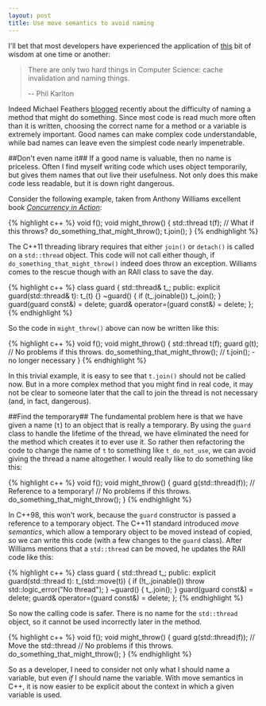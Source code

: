 ```yaml
---
layout: post
title: Use move semantics to avoid naming
---
```


I'll bet that most developers have experienced the application of [this](http://martinfowler.com/bliki/TwoHardThings.html) bit of wisdom at one time or another:

> There are only two hard things in Computer Science: cache invalidation and naming things.
>
> -- Phil Karlton

Indeed Michael Feathers [blogged](https://michaelfeathers.silvrback.com/when-it-s-okay-for-a-method-to-do-nothing) recently about the difficulty of naming a method that might do something. Since most code is read much more often than it is written, choosing the correct name for a method or a variable is extremely important. Good names can make complex code understandable, while bad names can leave even the simplest code nearly impenetrable.

##Don't even name it##
If a good name is valuable, then no name is priceless. Often I find myself writing code which uses object temporarily, but gives them names that out live their usefulness. Not only does this make code less readable, but it is down right dangerous.

Consider the following example, taken from Anthony Williams excellent book [*Concurrency in Action*](http://www.cplusplusconcurrencyinaction.com/):

{% highlight c++ %}
void f();
void might_throw() {
  std::thread t(f);
  // What if this throws?
  do_something_that_might_throw();
  t.join();
}
{% endhighlight %}

The C++11 threading library requires that either <code>join()</code> or <code>detach()</code> is called on a <code>std::thread</code> object. This code will not call either though, if <code>do_something_that_might_throw()</code> indeed does throw an exception. Williams comes to the rescue though with an RAII class to save the day.

{% highlight c++ %}
class guard {
  std::thread& t_;
public:
  explicit guard(std::thread& t): t_(t) {}
  ~guard() {
    if (t_.joinable()) t_.join();
  }
  guard(guard const&) = delete;
  guard& operator=(guard const&) = delete;
};
{% endhighlight %}

So the code in <code>might_throw()</code> above can now be written like this:

{% highlight c++ %}
void f();
void might_throw() {
  std::thread t(f);
  guard g(t);
  // No problems if this throws.
  do_something_that_might_throw();
  // t.join(); - no longer necessary
}
{% endhighlight %}

In this trivial example, it is easy to see that <code>t.join()</code> should not be called now. But in a more complex method that you might find in real code, it may not be clear to someone later that the call to join the thread is not necessary (and, in fact, dangerous).

##Find the temporary##
The fundamental problem here is that we have given a name (<code>t</code>) to an object that is really a temporary. By using the <code>guard</code> class to handle the lifetime of the thread, we have eliminated the need for the method which creates it to ever use it. So rather then refactoring the code to change the name of <code>t</code> to something like <code>t_do_not_use</code>, we can avoid giving the thread a name altogether. I would really like to do something like this:

{% highlight c++ %}
void f();
void might_throw() {
  guard g(std::thread(f)); // Reference to a temporary!
  // No problems if this throws.
  do_something_that_might_throw();
}
{% endhighlight %}

In C++98, this won't work, because the <code>guard</code> constructor is passed a reference to a temporary object. The C++11 standard introduced *move semantics*, which allow a temporary object to be moved instead of copied, so we can write this code (with a few changes to the <code>guard</code> class). After Williams mentions that a <code>std::thread</code> can be moved, he updates the RAII code like this:

{% highlight c++ %}
class guard {
  std::thread t_;
public:
  explicit guard(std::thread t): t_(std::move(t)) {
    if (!t_.joinable())
      throw std::logic_error("No thread");
  }
  ~guard() {
    t_.join();
  }
  guard(guard const&) = delete;
  guard& operator=(guard const&) = delete;
};
{% endhighlight %}

So now the calling code is safer. There is no name for the <code>std::thread</code> object, so it cannot be used incorrectly later in the method.

{% highlight c++ %}
void f();
void might_throw() {
  guard g(std::thread(f)); // Move the std::thread
  // No problems if this throws.
  do_something_that_might_throw();
}
{% endhighlight %}

So as a developer, I need to consider not only what I should name a variable, but even *if* I should name the variable. With move semantics in C++, it is now easier to be explicit about the context in which a given variable is used.
